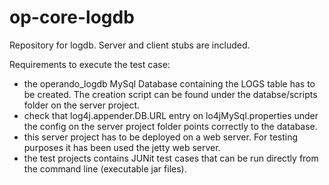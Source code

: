 # op-core-logdb
Repository for logdb.
Server and client stubs are included.

Requirements to execute the test case:
- the operando_logdb MySql Database containing the LOGS table has to be created.
  The creation script can be found under the databse/scripts folder on the
  server project.
- check that log4j.appender.DB.URL entry on lo4jMySql.properties under the
  config on the server project folder points correctly to the database.
- this server project has to be deployed on a web server. For testing purposes it has
  been used the jetty web server.
- the test projects contains JUNit test cases that can be run directly from the command line (executable jar files).
